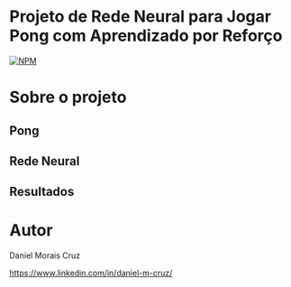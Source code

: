 # Projeto de Rede Neural para Jogar Pong com Aprendizado por Reforço
[![NPM](https://img.shields.io/npm/l/react)](https://github.com/DanielMoraisCruz/AI-Jogando-Pong/blob/main/LICENSE) 

# Sobre o projeto



## Pong

## Rede Neural

## Resultados

# Autor

Daniel Morais Cruz

https://www.linkedin.com/in/daniel-m-cruz/
